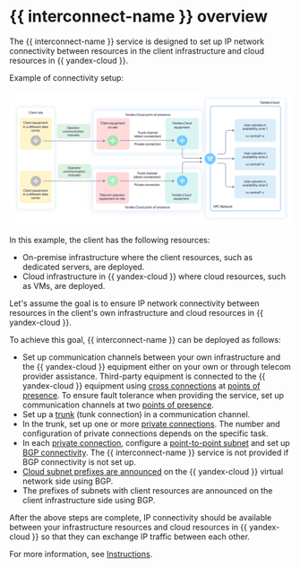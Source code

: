 # {{ interconnect-name }} overview

The {{ interconnect-name }} service is designed to set up IP network connectivity between resources in the client infrastructure and cloud resources in {{ yandex-cloud }}.

Example of connectivity setup:

![interconnect](../../_assets/interconnect/interconnect.svg)

In this example, the client has the following resources:

* On-premise infrastructure where the client resources, such as dedicated servers, are deployed.
* Cloud infrastructure in {{ yandex-cloud }} where cloud resources, such as VMs, are deployed.

Let's assume the goal is to ensure IP network connectivity between resources in the client's own infrastructure and cloud resources in {{ yandex-cloud }}.

To achieve this goal, {{ interconnect-name }} can be deployed as follows:

* Set up communication channels between your own infrastructure and the {{ yandex-cloud }} equipment either on your own or through telecom provider assistance. Third-party equipment is connected to the {{ yandex-cloud }} equipment using [cross connections](terms.md) at [points of presence](pops.md). To ensure fault tolerance when providing the service, set up communication channels at two [points of presence](pops.md).
* Set up a [trunk](trunk.md) (tunk connection) in a communication channel.
* In the trunk, set up one or more [private connections](priv-con.md). The number and configuration of private connections depends on the specific task.
* In each [private connection](priv-con.md), configure a [point-to-point subnet](priv-con.md#priv-address) and set up [BGP connectivity](priv-con.md#bgp-peering). The {{ interconnect-name }} service is not provided if BGP connectivity is not set up.
* [Cloud subnet prefixes are announced](priv-con.md#prc-announce) on the {{ yandex-cloud }} virtual network side using BGP.
* The prefixes of subnets with client resources are announced on the client infrastructure side using BGP.

After the above steps are complete, IP connectivity should be available between your infrastructure resources and cloud resources in {{ yandex-cloud }} so that they can exchange IP traffic between each other.

For more information, see [Instructions](../operations/).

